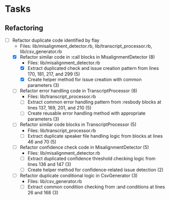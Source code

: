 # Tasks

## Refactoring

- [ ] Refactor duplicate code identified by flay
  - Files: lib/misalignment_detector.rb, lib/transcript_processor.rb, lib/csv_generator.rb
  - [x] Refactor similar code in :call blocks in MisalignmentDetector (8)
    - Files: lib/misalignment_detector.rb
    - [x] Extract duplicated check and issue creation pattern from lines 170, 181, 217, and 299 (5)
    - [x] Create helper method for issue creation with common parameters (3)
  
  - [ ] Refactor error handling code in TranscriptProcessor (8)
    - Files: lib/transcript_processor.rb
    - [ ] Extract common error handling pattern from :resbody blocks at lines 137, 169, 201, and 210 (5)
    - [ ] Create reusable error handling method with appropriate parameters (3)
  
  - [ ] Refactor similar code blocks in TranscriptProcessor (5)
    - Files: lib/transcript_processor.rb
    - [ ] Extract duplicate speaker file handling logic from blocks at lines 46 and 70 (5)
  
  - [ ] Refactor confidence check code in MisalignmentDetector (5)
    - Files: lib/misalignment_detector.rb
    - [ ] Extract duplicated confidence threshold checking logic from lines 136 and 147 (3)
    - [ ] Create helper method for confidence-related issue detection (2)
  
  - [ ] Refactor duplicate conditional logic in CsvGenerator (3)
    - Files: lib/csv_generator.rb
    - [ ] Extract common condition checking from :and conditions at lines 26 and 168 (3)